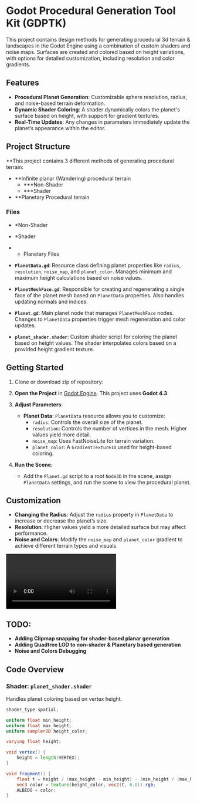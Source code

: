 # Godot Procedural Generation Tool Kit (GDPTK) 

This project contains design methods for generating procedural 3d terrain & landscapes in the Godot Engine using a combination of custom shaders and noise maps. Surfaces are created and colored based on height variations, with options for detailed customization, including resolution and color gradients.

## Features

- **Procedural Planet Generation**: Customizable sphere resolution, radius, and noise-based terrain deformation.
- **Dynamic Shader Coloring**: A shader dynamically colors the planet's surface based on height, with support for gradient textures.
- **Real-Time Updates**: Any changes in parameters immediately update the planet’s appearance within the editor.

## Project Structure

**This project contains 3 different methods of generating procedural terrain:
- **Infinite planar (Wandering) procedural terrain
  - ***Non-Shader
  - ***Shader
- **Planetary Procedural terrain

### Files

- *Non-Shader


- *Shader

- * Planetary Files
- **`PlanetData.gd`**: Resource class defining planet properties like `radius`, `resolution`, `noise_map`, and `planet_color`. Manages minimum and maximum height calculations based on noise values.
- **`PlanetMeshFace.gd`**: Responsible for creating and regenerating a single face of the planet mesh based on `PlanetData` properties. Also handles updating normals and indices.
- **`Planet.gd`**: Main planet node that manages `PlanetMeshFace` nodes. Changes to `PlanetData` properties trigger mesh regeneration and color updates.
- **`planet_shader.shader`**: Custom shader script for coloring the planet based on height values. The shader interpolates colors based on a provided height gradient texture.



## Getting Started

1. Clone or download zip of repository:

2. **Open the Project** in [Godot Engine](https://godotengine.org/download). This project uses **Godot 4.3**.

3. **Adjust Parameters**:
   - **Planet Data**: `PlanetData` resource allows you to customize:
     - `radius`: Controls the overall size of the planet.
     - `resolution`: Controls the number of vertices in the mesh. Higher values yield more detail.
     - `noise_map`: Uses FastNoiseLite for terrain variation.
     - `planet_color`: A `GradientTexture1D` used for height-based coloring.

4. **Run the Scene**:
   - Add the `Planet.gd` script to a root `Node3D` in the scene, assign `PlanetData` settings, and run the scene to view the procedural planet.

## Customization

- **Changing the Radius**: Adjust the `radius` property in `PlanetData` to increase or decrease the planet’s size.
- **Resolution**: Higher values yield a more detailed surface but may affect performance.
- **Noise and Colors**: Modify the `noise_map` and `planet_color` gradient to achieve different terrain types and visuals.

![Procedural Planet Demo](GodotPlugin-ezgif.com-video-to-gif-converter.mp4)


## TODO:
- **Adding Clipmap snapping for shader-based planar generation**
- **Adding Quadtree LOD to non-shader & Planetary based generation**
- **Noise and Colors Debugging**

## Code Overview

### Shader: `planet_shader.shader`
Handles planet coloring based on vertex height.
```glsl
shader_type spatial;

uniform float min_height;
uniform float max_height;
uniform sampler2D height_color;

varying float height;

void vertex() {
    height = length(VERTEX);
}

void fragment() {
    float t = height / (max_height - min_height) - (min_height / (max_height - min_height));
    vec3 color = texture(height_color, vec2(t, 0.0)).rgb;
    ALBEDO = color;
}


